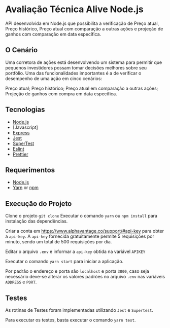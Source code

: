 # Avaliação Técnica Alive Node.js

API desenvolvida em Node.js que possibilita a verificação de Preço atual, Preço histórico, Preço atual com comparação a outras ações e projeção de ganhos com comparação em data específica.

## O Cenário

Uma corretora de ações está desenvolvendo um sistema para permitir que pequenos investidores possam tomar decisões melhores sobre seu portfólio. Uma das funcionalidades importantes é a de verificar o desempenho de uma ação em cinco cenários:

Preço atual;
Preço histórico;
Preço atual em comparação a outras ações;
Projeção de ganhos com compra em data específica.

## Tecnologias

- [Node.js](https://nodejs.org/en/)
- [Javascript]
- [Express](https://expressjs.com/pt-br/)
- [Jest](https://jestjs.io/)
- [SuperTest](https://github.com/visionmedia/supertest)
- [Eslint](https://eslint.org/)
- [Prettier](https://prettier.io/)

## Requerimentos

- [Node.js](https://nodejs.org/en/)
- [Yarn](https://classic.yarnpkg.com/) or [npm](https://www.npmjs.com/)

## Execução do Projeto

Clone o projeto `git clone`
Executar o comando `yarn` ou `npm install` para instalação das dependências.

Criar a conta em https://www.alphavantage.co/support/#api-key para obter a `api-key`. A `api-key` fornecida gratuitamente permite 5 requisições por minuto, sendo um total de 500 requisições por dia.

Editar o arquivo `.env` e informar a `api-key` obtida na variável `APIKEY`

Executar o comando `yarn start` para iniciar a aplicação.

Por padrão o endereço e porta são `localhost` e porta `3000`, caso seja necessário deve-se alterar
os valores padrões no arquivo `.env` nas variáveis `ADDRESS` e `PORT`.

## Testes

As rotinas de Testes foram implementadas utilizando `Jest` e `Supertest`.

Para executar os testes, basta executar o comando `yarn test`.

